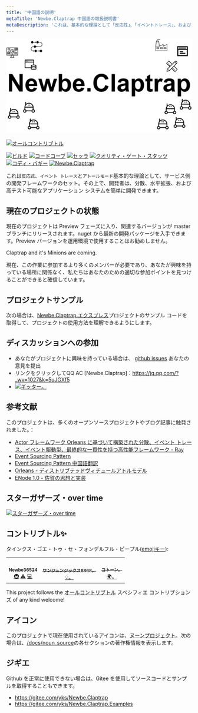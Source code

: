 ```yaml
---
title: '中国語の説明'
metaTitle: 'Newbe.Claptrap 中国語の取扱説明書'
metaDescription: 'これは、基本的な理論として「反応性」、「イベントトレース」、および「アクターモード」を使用したサービス側開発フレームワークのセットです。その上で、開発者は、分散、水平拡張、および高テスト可能なアプリケーション システムを簡単に開発できます。'
---
```


![Newbe.Claptrap](https://raw.githubusercontent.com/newbe36524/Newbe.Claptrap/develop/docs/main_banner.png)

<!-- ALL-CONTRIBUTORS-BADGE:START - Do not remove or modify this section -->
[![オールコントリブトル](https://img.shields.io/badge/all_contributors-3-orange.svg?style=flat-square)](#contributors-)
<!-- ALL-CONTRIBUTORS-BADGE:END -->

[![ビルド](https://github.com/newbe36524/Newbe.Claptrap/workflows/Claptrap/badge.svg)](https://github.com/newbe36524/Newbe.Claptrap/actions) [![コードコーブ](https://img.shields.io/codecov/c/github/newbe36524/Newbe.Claptrap)](https://codecov.io/gh/newbe36524/Newbe.Claptrap) [![セッラ](https://sonarcloud.io/api/project_badges/measure?project=newbe36524_Newbe.Claptrap&metric=coverage)](https://sonarcloud.io/dashboard?id=newbe36524_Newbe.Claptrap) [![クオリティ・ゲート・スタッツ](https://sonarcloud.io/api/project_badges/measure?project=newbe36524_Newbe.Claptrap&metric=alert_status)](https://sonarcloud.io/dashboard?id=newbe36524_Newbe.Claptrap) [![コディ・バギー](https://api.codacy.com/project/badge/Grade/1fd0e7443364414ca0003dab27f9f9b8)](https://www.codacy.com/manual/472158246/Newbe.Claptrap?utm_source=github.com&utm_medium=referral&utm_content=newbe36524/Newbe.Claptrap&utm_campaign=Badge_Grade) [![Newbe.Claptrap](https://img.shields.io/nuget/v/Newbe.Claptrap?label=Newbe.Claptrap%20nuget&logo=Newbe.Claptrap&style=flat-square)](https://www.nuget.org/packages/Newbe.Claptrap/)

これは`反応式`、`イベント トレース`と`アトールモード`基本的な理論として、サービス側の開発フレームワークのセット。その上で、開発者は、分散、水平拡張、および高テスト可能なアプリケーション システムを簡単に開発できます。

## 現在のプロジェクトの状態

現在のプロジェクトは Preview フェーズに入り、関連するバージョンが master ブランチにリリースされます。nuget から最新の開発パッケージを入手できます。Preview バージョンを運用環境で使用することはお勧めしません。

Claptrap and it's Minions are coming.

現在、この作業に参加するより多くのメンバーが必要であり、あなたが興味を持っている場所に関係なく、私たちはあなたのための適切な参加ポイントを見つけることができると確信しています。

## プロジェクトサンプル

次の場合は、[Newbe.Claptrap.エクスプレス](https://github.com/newbe36524/Newbe.Claptrap.Examples)プロジェクトのサンプル コードを取得して、プロジェクトの使用方法を理解できるようにします。

## ディスカッションへの参加

- あなたがプロジェクトに興味を持っている場合は、 [github issues](https://github.com/newbe36524/Newbe.Claptrap/issues) あなたの意見を提出
- リンクをクリックしてQQ AC [Newbe.Claptrap]：<https://jq.qq.com/?_wv=1027&k=5uJGXf5>
- [![ギッター。](https://badges.gitter.im/newbe-claptrap/community.svg)](https://gitter.im/newbe-claptrap/community?utm_source=badge&utm_medium=badge&utm_campaign=pr-badge)

## 参考文献

このプロジェクトは、多くのオープンソースプロジェクトやブログ記事に触発されました。：

- [Actor フレームワーク Orleans に基づいて構築された分散、イベント トレース、イベント駆動型、最終的な一貫性を持つ高性能フレームワーク - Ray](https://github.com/RayTale/Ray)
- [Event Sourcing Pattern](https://docs.microsoft.com/en-us/previous-versions/msp-n-p/dn589792%28v%3dpandp.10%29)
- [Event Sourcing Pattern 中国語翻訳](https://www.infoq.cn/article/event-sourcing)
- [Orleans - ディストリブテッドヴィチュールアトルモデル](https://github.com/dotnet/orleans)
- [ENode 1.0 - 佐賀の思想と実装](http://www.cnblogs.com/netfocus/p/3149156.html)

## スターガザーズ・over time

[![スターガザーズ・over time](https://starchart.cc/newbe36524/Newbe.Claptrap.svg)](https://starchart.cc/newbe36524/Newbe.Claptrap)

## コントリブトル✨

タインクス・ゴエ・トゥ・セ・フォンデルフル・ピープル([emojiキー](https://allcontributors.org/docs/en/emoji-key)):

<!-- ALL-CONTRIBUTORS-LIST:START - Do not remove or modify this section -->
<!-- prettier-ignore-start -->
<!-- markdownlint-disable -->
<table>
  <tr>
    <td align="center"><a href="https://www.newbe.pro"><img src="https://avatars1.githubusercontent.com/u/7685462?v=4" width="100px;" alt=""/><br /><sub><b>Newbe36524</b></sub></a><br /><a href="#infra-newbe36524" title="Infrastructure (Hosting, Build-Tools, etc)">🚇</a> <a href="https://github.com/newbe36524/Newbe.Claptrap/commits?author=newbe36524" title="Tests">⚠️</a> <a href="https://github.com/newbe36524/Newbe.Claptrap/commits?author=newbe36524" title="Code">💻</a></td>
    <td align="center"><a href="https://github.com/wangjunjx8868"><img src="https://avatars3.githubusercontent.com/u/5389565?v=4" width="100px;" alt=""/><br /><sub><b>ワンジュンジックス8868。</b></sub></a><br /><a href="#example-wangjunjx8868" title="Examples">💡。</a></td>
    <td align="center"><a href="https://github.com/kotoneme"><img src="https://avatars3.githubusercontent.com/u/43395111?v=4" width="100px;" alt=""/><br /><sub><b>コトーン。</b></sub></a><br /><a href="#translation-kotoneme" title="Translation">🌍。</a></td>
  </tr>
</table>

<!-- markdownlint-enable -->
<!-- prettier-ignore-end -->
<!-- ALL-CONTRIBUTORS-LIST:END -->

This project follows the [オールコントリブトル](https://github.com/all-contributors/all-contributors) スペシフィエ コントリブションズ of any kind welcome!

## アイコン

このプロジェクトで現在使用されているアイコンは、[ヌーンプロジェクト](https://thenounproject.com/)。次の場合は、[/docs/noun_source](https://github.com/newbe36524/Newbe.Claptrap/tree/master/docs/noun_source)の各セクションの著作権情報を表示します。

## ジギエ

Github を正常に使用できない場合は、Gitee を使用してソースコードとサンプルを取得することもできます。

- <https://gitee.com/yks/Newbe.Claptrap>
- <https://gitee.com/yks/Newbe.Claptrap.Examples>
